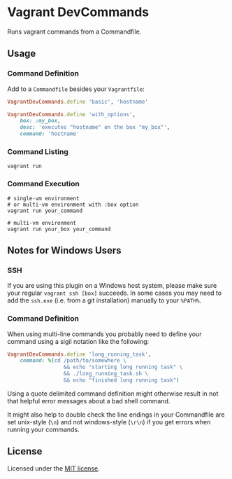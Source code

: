 # Vagrant DevCommands

Runs vagrant commands from a Commandfile.


## Usage

### Command Definition

Add to a `Commandfile` besides your `Vagrantfile`:

```ruby
VagrantDevCommands.define 'basic', 'hostname'

VagrantDevCommands.define 'with_options',
    box: :my_box,
    desc: 'executes "hostname" on the box "my_box"',
    command: 'hostname'
```


### Command Listing

```shell
vagrant run
```


### Command Execution

```shell
# single-vm environment
# or multi-vm environment with :box option
vagrant run your_command

# multi-vm environment
vagrant run your_box your_command
```


## Notes for Windows Users

### SSH

If you are using this plugin on a Windows host system, please make sure your
regular `vagrant ssh [box]` succeeds. In some cases you may need to add the
`ssh.exe` (i.e. from a git installation) manually to your `%PATH%`.

### Command Definition

When using multi-line commands you probably need to define your command using
a sigil notation like the following:

```ruby
VagrantDevCommands.define 'long_running_task',
    command: %(cd /path/to/somewhere \
                  && echo "starting long running task" \
                  && ./long_running_task.sh \
                  && echo "finished long running task")
```

Using a quote delimited command definition might otherwise result in not that
helpful error messages about a bad shell command.

It might also help to double check the line endings in your Commandfile are set
unix-style (`\n`) and not windows-style (`\r\n`) if you get errors when running
your commands.


## License

Licensed under the [MIT license](http://opensource.org/licenses/MIT).

